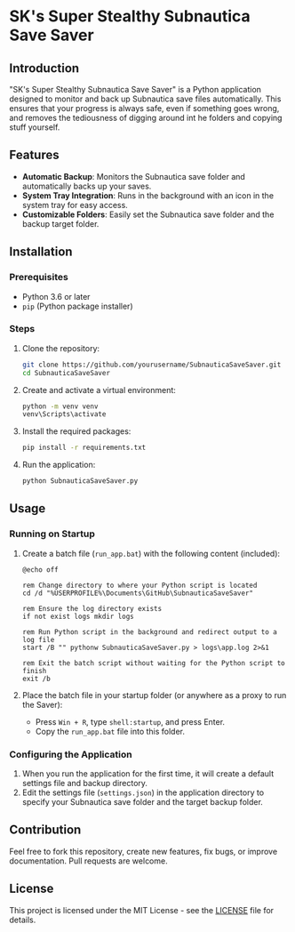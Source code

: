 # SK's Super Stealthy Subnautica Save Saver

## Introduction
"SK's Super Stealthy Subnautica Save Saver" is a Python application designed to monitor and back up Subnautica save files automatically. This ensures that your progress is always safe, even if something goes wrong, and removes the tediousness of digging around int he folders and copying stuff yourself.

## Features
- **Automatic Backup**: Monitors the Subnautica save folder and automatically backs up your saves.
- **System Tray Integration**: Runs in the background with an icon in the system tray for easy access.
- **Customizable Folders**: Easily set the Subnautica save folder and the backup target folder.

## Installation

### Prerequisites
- Python 3.6 or later
- `pip` (Python package installer)

### Steps
1. Clone the repository:
    ```sh
    git clone https://github.com/yourusername/SubnauticaSaveSaver.git
    cd SubnauticaSaveSaver
    ```
2. Create and activate a virtual environment:
    ```sh
    python -m venv venv
    venv\Scripts\activate
    ```
3. Install the required packages:
    ```sh
    pip install -r requirements.txt
    ```

4. Run the application:
    ```sh
    python SubnauticaSaveSaver.py
    ```

## Usage

### Running on Startup

1. Create a batch file (`run_app.bat`) with the following content (included):

    ```batch
    @echo off

    rem Change directory to where your Python script is located
    cd /d "%USERPROFILE%\Documents\GitHub\SubnauticaSaveSaver"

    rem Ensure the log directory exists
    if not exist logs mkdir logs

    rem Run Python script in the background and redirect output to a log file
    start /B "" pythonw SubnauticaSaveSaver.py > logs\app.log 2>&1

    rem Exit the batch script without waiting for the Python script to finish
    exit /b
    ```

2. Place the batch file in your startup folder (or anywhere as a proxy to run the Saver):
    - Press `Win + R`, type `shell:startup`, and press Enter.
    - Copy the `run_app.bat` file into this folder.

### Configuring the Application

1. When you run the application for the first time, it will create a default settings file and backup directory.
2. Edit the settings file (`settings.json`) in the application directory to specify your Subnautica save folder and the target backup folder.

## Contribution

Feel free to fork this repository, create new features, fix bugs, or improve documentation. Pull requests are welcome.

## License

This project is licensed under the MIT License - see the [LICENSE](LICENSE) file for details.
